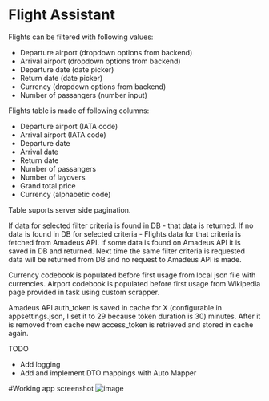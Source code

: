 # Flight Assistant

Flights can be filtered with following values:
  - Departure airport (dropdown options from backend)
  - Arrival airport (dropdown options from backend)
  - Departure date (date picker)
  - Return date (date picker)
  - Currency (dropdown options from backend)
  - Number of passangers (number input)
  
 Flights table is made of following columns:
  - Departure airport (IATA code)
  - Arrival airport (IATA code)
  - Departure date
  - Arrival date
  - Return date
  - Number of passangers
  - Number of layovers
  - Grand total price
  - Currency (alphabetic code)
  
 Table suports server side pagination.
 
 If data for selected filter criteria is found in DB - that data is returned.
 If no data is found in DB for selected criteria - Flights data for that criteria is fetched from Amadeus API. If some data is found on Amadeus API it is saved in DB and returned.
 Next time the same filter criteria is requested data will be returned from DB and no request to Amadeus API is made.
 
 Currency codebook is populated before first usage from local json file with currencies.
 Airport codebook is populated before first usage from Wikipedia page provided in task using custom scrapper.
 
 Amadeus API auth_token is saved in cache for X (configurable in appsettings.json, I set it to 29 because token duration is 30) minutes. After it is removed from cache new access_token is retrieved and stored in cache again.  
 
 TODO
 - Add logging
 - Add and implement DTO mappings with Auto Mapper
 
 #Working app screenshot
![image](https://user-images.githubusercontent.com/36966269/224567795-bd4cbf74-6e19-4209-b800-24529e846b87.png)
